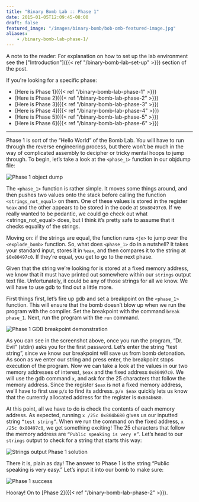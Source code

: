 ```yaml
---
title: "Binary Bomb Lab :: Phase 1"
date: 2015-01-05T12:09:45-08:00
draft: false
featured_image: "/images/binary-bomb/bob-omb-featured-image.jpg"
aliases:
    - /binary-bomb-lab-phase-1/
---
```


A note to the reader: For explanation on how to set up the lab environment see the ["Introduction"]({{< ref "/binary-bomb-lab-set-up" >}}) section of the post.

If you're looking for a specific phase:

* [Here is Phase 1]({{< ref "/binary-bomb-lab-phase-1" >}})
* [Here is Phase 2]({{< ref "/binary-bomb-lab-phase-2" >}})
* [Here is Phase 3]({{< ref "/binary-bomb-lab-phase-3" >}})
* [Here is Phase 4]({{< ref "/binary-bomb-lab-phase-4" >}})
* [Here is Phase 5]({{< ref "/binary-bomb-lab-phase-5" >}})
* [Here is Phase 6]({{< ref "/binary-bomb-lab-phase-6" >}})

---

Phase 1 is sort of the “Hello World” of the Bomb Lab. You will have to run through the reverse engineering process, but there won’t be much in the way of complicated assembly to decipher or tricky mental hoops to jump through. To begin, let’s take a look at the `<phase_1>` function in our objdump file:

![Phase 1 object dump](/images/binary-bomb/phase-1-objdump.png)

The `<phase_1>` function is rather simple. It moves some things around, and then pushes two values onto the stack before calling the function `<strings_not_equal>` on them. One of these values is stored in the register `%eax` and the other appears to be stored in the code at `$0x80497c0`. If we really wanted to be pedantic, we could go check out what <strings_not_equal> does, but I think it’s pretty safe to assume that it checks equality of the strings.

Moving on: if the strings are equal, the function runs `<je>` to jump over the `<explode_bomb>` function. So, what does `<phase_1>` do in a nutshell? It takes your standard input, stores it in `%eax`, and then compares it to the string at `$0x80497c0`. If they’re equal, you get to go to the next phase.

Given that the string we’re looking for is stored at a fixed memory address, we know that it must have printed out somewhere within our `strings` output text file. Unfortunately, it could be any of those strings for all we know. We will have to use gdb to find out a little more.

First things first, let’s fire up gdb and set a breakpoint on the `<phase_1>` function. This will ensure that the bomb doesn’t blow up when we run the program with the compiler. Set the breakpoint with the command `break phase_1`. Next, run the program with the `run` command.

![Phase 1 GDB breakpoint demonstration](/images/binary-bomb/phase-1-gdb.png)

As you can see in the screenshot above, once you run the program, “Dr. Evil” (stdin) asks you for the first password. Let’s enter the string “test string”, since we know our breakpoint will save us from bomb detonation. As soon as we enter our string and press enter, the breakpoint stops execution of the program. Now we can take a look at the values in our two memory addresses of interest, `$eax` and the fixed address `0x80497c0`. We will use the gdb command `x`, and ask for the 25 characters that follow the memory address. Since the register `$eax` is not a fixed memory address, we’ll have to first use `p/x` to find its address. `p/x $eax` quickly lets us know that the currently allocated address for the register is `0x804b680`.

At this point, all we have to do is check the contents of each memory address. As expected, running `x /25c 0x804b680` gives us our inputted string `“test string”`. When we run the command on the fixed address, `x /25c 0x80497c0`, we get something exciting! The 25 characters that follow the memory address are `“Public speaking is very e”`. Let’s head to our `strings` output to check for a string that starts this way:

![Strings output Phase 1 solution](/images/binary-bomb/3-strings-2.png)

There it is, plain as day! The answer to Phase 1 is the string “Public speaking is very easy.” Let’s input it into our bomb to make sure:

![Phase 1 success](/images/binary-bomb/phase-1-success.png)

Hooray! On to [Phase 2]({{< ref "/binary-bomb-lab-phase-2" >}}).
